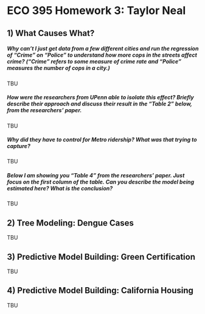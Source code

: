ECO 395 Homework 3: Taylor Neal
================

## 1) What Causes What?

##### Why can’t I just get data from a few different cities and run the regression of “Crime” on “Police” to understand how more cops in the streets affect crime? (“Crime” refers to some measure of crime rate and “Police” measures the number of cops in a city.)

TBU

##### How were the researchers from UPenn able to isolate this effect? Briefly describe their approach and discuss their result in the “Table 2” below, from the researchers’ paper.

TBU

##### Why did they have to control for Metro ridership? What was that trying to capture?

TBU

##### Below I am showing you “Table 4” from the researchers’ paper. Just focus on the first column of the table. Can you describe the model being estimated here? What is the conclusion?

TBU

## 2) Tree Modeling: Dengue Cases

TBU

## 3) Predictive Model Building: Green Certification

TBU

## 4) Predictive Model Building: California Housing

TBU
